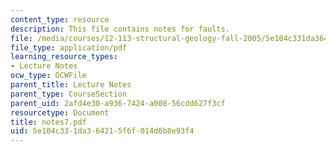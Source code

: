 ```yaml
---
content_type: resource
description: This file contains notes for faults.
file: /media/courses/12-113-structural-geology-fall-2005/5e104c331da364215f6f014d6b8e93f4_notes7.pdf
file_type: application/pdf
learning_resource_types:
- Lecture Notes
ocw_type: OCWFile
parent_title: Lecture Notes
parent_type: CourseSection
parent_uid: 2afd4e30-a936-7424-a008-56cdd627f3cf
resourcetype: Document
title: notes7.pdf
uid: 5e104c33-1da3-6421-5f6f-014d6b8e93f4
---
```

